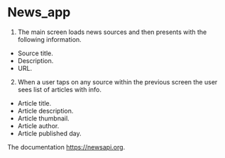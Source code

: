 # News_app

1. The main screen loads news sources and then presents with the following information. 

- Source title.
- Description.
- URL.
2. When a user taps on any source within the previous screen the user sees list of articles with info.
- Article title.
- Article description.
- Article thumbnail.
- Article author.
- Article published day.


The documentation https://newsapi.org.
